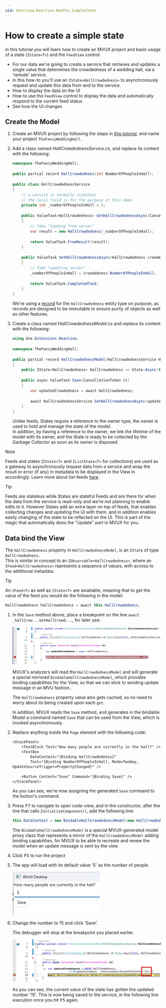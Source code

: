 ```yaml
---
uid: Overview.Reactive.HowTos.SimpleState
---
```


# How to create a simple state

In this tutorial you will learn how to create an MVUX project and basic usage of a state (`IState<T>`) and the `FeedView` control.

 - For our data we're going to create a service that retrieves and updates a single value
 that determines the crowdedness of a wedding hall, via a 'remote' service.
 - In this how-to you'll use an `IState<HallCrowdedness>` to asynchronously request and update
 this data from and to the service.
 - How to display the data on the UI
 - How to use the `FeedView` control to display the data and automatically respond to the current feed status
 - See how the UI changes  

## Create the Model

1. Create an MVUX project by following the steps in
[this tutorial](xref:Overview.Reactive.HowTos.CreateMvuxProject), and name your project `TheFancyWeddingHall`.

1. Add a class named *HallCrowdednessService.cs*, and replace its content with the following:

    ```c#
    namespace TheFancyWeddingHall;

    public partial record HallCrowdedness(int NumberOfPeopleInHall);

    public class HallCrowdednessService
    {
        // a service is normally stateless
        // the local field is for the purpose of this demo 
        private int _numberOfPeopleInHall = 5;

        public ValueTask<HallCrowdedness> GetHallCrowdednessAsync(CancellationToken ct)
        {
            // fake "loading from server"
            var result = new HallCrowdedness(_numberOfPeopleInHall);

            return ValueTask.FromResult(result);
        }

        public ValueTask SetHallCrowdednessAsync(HallCrowdedness crowdedness, CancellationToken ct)
        {
            // fake "updating server"
            _numberOfPeopleInHall = crowdedness.NumberOfPeopleInHall;

            return ValueTask.CompletedTask;
        }
    }
    ```

    We're using a [record](https://learn.microsoft.com/en-us/dotnet/csharp/language-reference/builtin-types/record)
    for the `HallCrowdedness` entity type on purpose,
    as records are designed to be immutable to ensure purity of objects as well as other features.

1. Create a class named *HallCrowdednessModel.cs* and replace its content with the following:

    ```c#
    using Uno.Extensions.Reactive;

    namespace TheFancyWeddingHall;

    public partial record HallCrowdednessModel(HallCrowdednessService HallCrowdednessService)
    {   
        public IState<HallCrowdedness> HallCrowdedness => State.Async(this, HallCrowdednessService.GetHallCrowdednessAsync);

        public async ValueTask Save(CancellationToken ct)
        {
            var updatedCrowdedness = await HallCrowdedness;

            await HallCrowdednessService.SetHallCrowdednessAsync(updatedCrowdedness!, ct);
        }
    }
    ```

    Unlike feeds, States require a reference to the owner type, the owner is used to hold and manage the state of the model.  
    In addition, by having a reference to the owner, we link the lifetime of the model with its owner,
    and the State is ready to be collected by the Garbage Collector as soon as its owner is disposed.

> [!NOTE]                                                                      
> Feeds and states (`IState<T>` and `IListState<T>` for collections) are used as a gateway
> to asynchronously request data from a service and wrap the result or error (if any) in metadata
> to be displayed in the View in accordingly.
> Learn more about list-feeds [here](xref:Overview.Reactive.HowTos.ListFeed).

> [!TIP]
> Feeds are stateless while States are stateful
> Feeds and are there for when the data from the service is read-only and we're not planning to enable edits to it.
> However States add an extra layer on top of feeds, that enables collecting changes and updating the UI with them,
> and in addition enables easily changing of the state to be reflected on the UI.
> This is part of the magic that automatically does the "Update" part in MVUX for you.

## Data bind the View

The `HallCrowdedness` property in `HallCrowdednessModel`, is an `IState` of type `HallCrowdedness`.  
This is similar in concept to an `IObservable<HallCrowdedness>`, where an `IFeed<HallCrowdedness>`
represents a sequence of values, with access to the additional metadata.

> [!TIP]
> An `IFeed<T>` as well as `IState<T>` are awaitable,
> meaning that to get the value of the feed you would do the following in the model:  
> 
> ```c#
> HallCrowdedness hallCrowdedness = await this.HallCrowdedness;
> ```  

1. In the `Save` method above, place a breakpoint on the line `await _hallCrow...SetHallCrowd...`, for later use:

    ![](Assets/SimpleState-2.jpg)

    MVUX's analyzers will read the `HallCrowdednessModel` and will generate a special mirrored `BindableHallCrowdednessModel`,
    which provides binding capabilities for the View, so that we can stick to sending update message in an MVU fashion.
    
    The `HallCrowdedness` property value also gets cached, so no need to worry about its being created upon each `get`.
    
    In addition, MVUX reads the `Save` method, and generates in the bindable Model a command named `Save`
    that can be used from the View, which is invoked asynchronously.

1. Replace anything inside the `Page` element with the following code:

    ```xaml
    <StackPanel>
        <TextBlock Text="How many people are currently in the hall?" />
        <TextBox 
            DataContext="{Binding HallCrowdedness}"
            Text="{Binding NumberOfPeopleInHall, Mode=TwoWay, UpdateSourceTrigger=PropertyChanged}" />

        <Button Content="Save" Command="{Binding Save}" />
    </StackPanel>
    ```

    As you can see, we're now assigning the generated `Save` command to the button's command.

1. Press <kbd>F7</kbd> to navigate to open code-view, and in the constructor, after the line that calls `InitializeComponent()`,
add the following line:

    ```c#
    this.DataContext = new BindableHallCrowdednessModel(new HallCrowdednessService());
    ```

    The `BindableHallCrowdednessModel` is a special MVUX-generated model proxy class that represents a mirror of the `HallCrowdednessModel` adding binding capabilities,
    for MVUX to be able to recreate and renew the model when an update message is sent by the view.  

1. Click <kbd>F5</kbd> to run the project

1. The app will load with its default value '5' as the number of people.
    
    ![](Assets/SimpleState-1.jpg)

1. Change the number to 15 and click 'Save'.

    The debugger will stop at the breakpoint you placed earlier. <!--(See step No. x)-->
    
    ![](Assets/SimpleState-3.jpg)
    
    As you can see, the current value of the state has gotten the updated number '*15*'.
    This is now being saved to the service, in the following line execution once you hit <kbd>F5</kbd> again.
